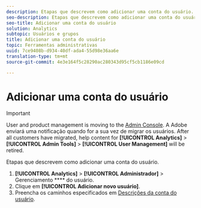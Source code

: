 ```yaml
---
description: Etapas que descrevem como adicionar uma conta do usuário.
seo-description: Etapas que descrevem como adicionar uma conta do usuário.
seo-title: Adicionar uma conta do usuário
solution: Analytics
subtopic: Usuários e grupos
title: Adicionar uma conta do usuário
topic: Ferramentas administrativas
uuid: 7ce9408b-d934-40df-ada4-55d98e36aa6e
translation-type: tm+mt
source-git-commit: 4e3e164f5c28290ac280343d95cf5cb1186e09cd

---
```



# Adicionar uma conta do usuário

>[!IMPORTANT]
>
>User and product management is moving to the [Admin Console](https://helpx.adobe.com/enterprise/using/admin-console.html). A Adobe enviará uma notificação quando for a sua vez de migrar os usuários. After all customers have migrated, help content for **[!UICONTROL Analytics]** &gt; **[!UICONTROL Admin Tools]** &gt; **[!UICONTROL User Management]** will be retired.

Etapas que descrevem como adicionar uma conta do usuário.

1. **[!UICONTROL Analytics]** &gt; **[!UICONTROL Administrador]** &gt; Gerenciamento **** do usuário.
1. Clique em **[!UICONTROL Adicionar novo usuário]**.
1. Preencha os caminhos especificados em [Descrições da conta do usuário](/help/admin/user-management2/c-user-management/users.md#section_14A7E169514A42A88E06387CC7C2E9AD).
